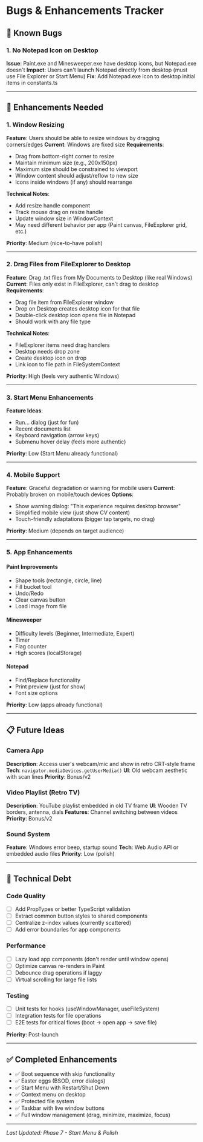 # Bugs & Enhancements Tracker

## 🐛 Known Bugs

### 1. No Notepad Icon on Desktop
**Issue**: Paint.exe and Minesweeper.exe have desktop icons, but Notepad.exe doesn't
**Impact**: Users can't launch Notepad directly from desktop (must use File Explorer or Start Menu)
**Fix**: Add Notepad.exe icon to desktop initial items in constants.ts

---

## 🚀 Enhancements Needed

### 1. Window Resizing
**Feature**: Users should be able to resize windows by dragging corners/edges
**Current**: Windows are fixed size
**Requirements**:
- Drag from bottom-right corner to resize
- Maintain minimum size (e.g., 200x150px)
- Maximum size should be constrained to viewport
- Window content should adjust/reflow to new size
- Icons inside windows (if any) should rearrange

**Technical Notes**:
- Add resize handle component
- Track mouse drag on resize handle
- Update window size in WindowContext
- May need different behavior per app (Paint canvas, FileExplorer grid, etc.)

**Priority**: Medium (nice-to-have polish)

---

### 2. Drag Files from FileExplorer to Desktop
**Feature**: Drag .txt files from My Documents to Desktop (like real Windows)
**Current**: Files only exist in FileExplorer, can't drag to desktop
**Requirements**:
- Drag file item from FileExplorer window
- Drop on Desktop creates desktop icon for that file
- Double-click desktop icon opens file in Notepad
- Should work with any file type

**Technical Notes**:
- FileExplorer items need drag handlers
- Desktop needs drop zone
- Create desktop icon on drop
- Link icon to file path in FileSystemContext

**Priority**: High (feels very authentic Windows)

---

### 3. Start Menu Enhancements
**Feature Ideas**:
- Run... dialog (just for fun)
- Recent documents list
- Keyboard navigation (arrow keys)
- Submenu hover delay (feels more authentic)

**Priority**: Low (Start Menu already functional)

---

### 4. Mobile Support
**Feature**: Graceful degradation or warning for mobile users
**Current**: Probably broken on mobile/touch devices
**Options**:
- Show warning dialog: "This experience requires desktop browser"
- Simplified mobile view (just show CV content)
- Touch-friendly adaptations (bigger tap targets, no drag)

**Priority**: Medium (depends on target audience)

---

### 5. App Enhancements

#### Paint Improvements
- Shape tools (rectangle, circle, line)
- Fill bucket tool
- Undo/Redo
- Clear canvas button
- Load image from file

#### Minesweeper
- Difficulty levels (Beginner, Intermediate, Expert)
- Timer
- Flag counter
- High scores (localStorage)

#### Notepad
- Find/Replace functionality
- Print preview (just for show)
- Font size options

**Priority**: Low (apps already functional)

---

## 📋 Future Ideas

### Camera App
**Description**: Access user's webcam/mic and show in retro CRT-style frame
**Tech**: `navigator.mediaDevices.getUserMedia()`
**UI**: Old webcam aesthetic with scan lines
**Priority**: Bonus/v2

### Video Playlist (Retro TV)
**Description**: YouTube playlist embedded in old TV frame
**UI**: Wooden TV borders, antenna, dials
**Features**: Channel switching between videos
**Priority**: Bonus/v2

### Sound System
**Feature**: Windows error beep, startup sound
**Tech**: Web Audio API or embedded audio files
**Priority**: Low (polish)

---

## 🔧 Technical Debt

### Code Quality
- [ ] Add PropTypes or better TypeScript validation
- [ ] Extract common button styles to shared components
- [ ] Centralize z-index values (currently scattered)
- [ ] Add error boundaries for app components

### Performance
- [ ] Lazy load app components (don't render until window opens)
- [ ] Optimize canvas re-renders in Paint
- [ ] Debounce drag operations if laggy
- [ ] Virtual scrolling for large file lists

### Testing
- [ ] Unit tests for hooks (useWindowManager, useFileSystem)
- [ ] Integration tests for file operations
- [ ] E2E tests for critical flows (boot → open app → save file)

**Priority**: Post-launch

---

## ✅ Completed Enhancements

- ✅ Boot sequence with skip functionality
- ✅ Easter eggs (BSOD, error dialogs)
- ✅ Start Menu with Restart/Shut Down
- ✅ Context menu on desktop
- ✅ Protected file system
- ✅ Taskbar with live window buttons
- ✅ Full window management (drag, minimize, maximize, focus)

---

*Last Updated: Phase 7 - Start Menu & Polish*
